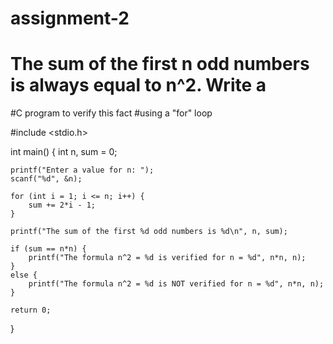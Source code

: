 # assignment-2
# The sum of the first n odd numbers is always equal to n^2. Write a 
#C program to verify this fact 
#using a "for" loop

#include <stdio.h>

int main() {
    int n, sum = 0;

    printf("Enter a value for n: ");
    scanf("%d", &n);

    for (int i = 1; i <= n; i++) {
        sum += 2*i - 1;
    }

    printf("The sum of the first %d odd numbers is %d\n", n, sum);

    if (sum == n*n) {
        printf("The formula n^2 = %d is verified for n = %d", n*n, n);
    }
    else {
        printf("The formula n^2 = %d is NOT verified for n = %d", n*n, n);
    }

    return 0;
}
